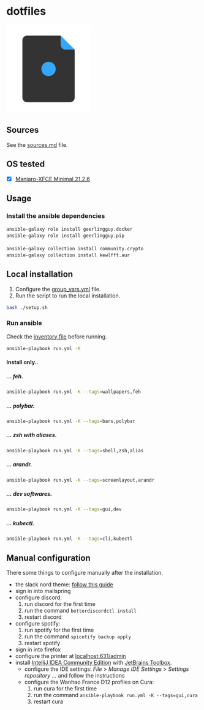 # dotfiles

![logo](logo.png)

## Sources

See the [sources.md](sources.md) file.

## OS tested

- [x] [Manjaro-XFCE Minimal 21.2.6](https://manjaro.org/downloads/official/xfce/)

## Usage

### Install the ansible dependencies

```bash
ansible-galaxy role install geerlingguy.docker
ansible-galaxy role install geerlingguy.pip

ansible-galaxy collection install community.crypto
ansible-galaxy collection install kewlfft.aur
```

## Local installation

1. Configure the [group_vars.yml](https://gitlab.lemorse.tech/LeMomorse/dotfiles-manjaro/-/blob/master/group_vars/all/vars.yml) file.
2. Run the script to run the local installation.
```bash
bash ./setup.sh
```

### Run ansible

Check the [inventory file](hosts.ini) before running.

```bash
ansible-playbook run.yml -K
```

#### Install only..

##### ... *feh*.

```bash
ansible-playbook run.yml -K --tags=wallpapers,feh
```

##### ... *polybar*.

```bash
ansible-playbook run.yml -K --tags=bars,polybar
```

##### ... *zsh* with *aliases*.

```bash
ansible-playbook run.yml -K --tags=shell,zsh,alias
```

##### ... *arandr*.

```bash
ansible-playbook run.yml -K --tags=screenlayout,arandr
```

##### ... *dev* softwares.

```bash
ansible-playbook run.yml -K --tags=gui,dev
```

##### ... *kubectl*.

```bash
ansible-playbook run.yml -K --tags=cli,kubectl
```

## Manual configuration

There some things to configure manually after the installation.

- the slack nord theme: [follow this guide](https://www.nordtheme.com/ports/slack)
- sign in into mailspring
- configure discord:
    1. run discord for the first time
    2. run the command `betterdiscordctl install`
    3. restart discord
- configure spotify:
    1. run spotify for the first time
    2. run the command `spicetify backup apply`
    3. restart spotify
- sign in into firefox
- configure the printer at [localhost:631/admin](http://localhost:631/admin)
- install [IntelliJ IDEA Community Edition](https://www.jetbrains.com/fr-fr/idea/) with [JetBrains Toolbox](https://www.jetbrains.com/fr-fr/lp/toolbox/).
  - configure the IDE settings: *File* > *Manage IDE Settings* > *Settings repository ...* and follow the instructions
  - configure the Wanhao France D12 profiles on Cura:
    1. run cura for the first time
    2. run the command `ansible-playbook run.yml -K --tags=gui,cura`
    3. restart cura
